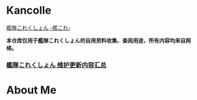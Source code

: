 # Kancolle
[艦隊これくしょん -艦これ-](http://www.dmm.com/netgame/social/-/gadgets/=/app_id=854854/)

**本仓库仅用于艦隊これくしょん的自用资料收集、查阅用途，所有内容均来自网络。**

### [艦隊これくしょん 维护更新内容汇总](https://github.com/KongoDesu/Kancolle/tree/main/%E6%9B%B4%E6%96%B0%E5%86%85%E5%AE%B9)

# About Me
